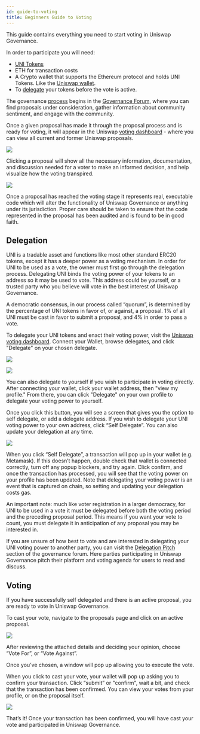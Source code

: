 ```yaml
---
id: guide-to-voting
title: Beginners Guide to Voting
---
```


This guide contains everything you need to start voting in Uniswap Governance.

In order to participate you will need:

- [UNI Tokens](https://uniswap.org/blog/uni/)
- ETH for transaction costs
- A Crypto wallet that supports the Ethereum protocol and holds UNI Tokens. Like the [Uniswap wallet](https://wallet.uniswap.org/).
- To [delegate](#delegation) your tokens before the vote is active.

The governance [process](./02-process.md) begins in the [Governance Forum](https://gov.uniswap.org/), where you can find proposals under consideration, gather information about community sentiment, and engage with the community.

Once a given proposal has made it through the proposal process and is ready for voting, it will appear in the Uniswap [voting dashboard](https://vote.uniswapfoundation.org/) - where you can view all current and former Uniswap proposals.

![](./images/Proposals_Overview.png)

Clicking a proposal will show all the necessary information, documentation, and discussion needed for a voter to make an informed decision, and help visualize how the voting transpired.

![](./images/Proposal_Active.png)

Once a proposal has reached the voting stage it represents real, executable code which will alter the functionality of Uniswap Governance or anything under its jurisdiction. Proper care should be taken to ensure that the code represented in the proposal has been audited and is found to be in good faith.

## Delegation

UNI is a tradable asset and functions like most other standard ERC20 tokens, except it has a deeper power as a voting mechanism. In order for UNI to be used as a vote, the owner must first go through the delegation process. Delegating UNI binds the voting power of your tokens to an address so it may be used to vote. This address could be yourself, or a trusted party who you believe will vote in the best interest of Uniswap Governance.

A democratic consensus, in our process called “quorum”, is determined by the percentage of UNI tokens in favor of, or against, a proposal. 1% of all UNI must be cast in favor to submit a proposal, and 4% in order to pass a vote.

To delegate your UNI tokens and enact their voting power, visit the [Uniswap voting dashboard](https://vote.uniswapfoundation.org/delegates). Connect your Wallet, browse delegates, and click "Delegate" on your chosen delegate.

![](./images/Delegate_Selection.png)

![](./images/Delegate_Button.png)

You can also delegate to yourself if you wish to participate in voting directly. After connecting your wallet, click your wallet address, then "view my profile." From there, you can click "Delegate" on your own profile to delegate your voting power to yourself.

Once you click this button, you will see a screen that gives you the option to self delegate, or add a delegate address. If you wish to delegate your UNI voting power to your own address, click “Self Delegate”. You can also update your delegation at any time.

![](./images/Delegate_To_Self.png)

When you click “Self Delegate”, a transaction will pop up in your wallet (e.g. Metamask).  If this doesn’t happen, double check that wallet is connected correctly, turn off any popup blockers, and try again. Click confirm, and once the transaction has processed, you will see that the voting power on your profile has been updated. Note that delegating your voting power is an event that is captured on chain, so setting and updating your delegation costs gas.

An important note: much like voter registration in a larger democracy, for UNI to be used in a vote it must be delegated before both the voting period and the preceding proposal period. This means if you want your vote to count, you must delegate it in anticipation of any proposal you may be interested in.

If you are unsure of how best to vote and are interested in delegating your UNI voting power to another party, you can visit the [Delegation Pitch](https://gov.uniswap.org/c/delegation-pitch/6) section of the governance forum. Here parties participating in Uniswap Governance pitch their platform and voting agenda for users to read and discuss.

## Voting

If you have successfully self delegated and there is an active proposal, you are ready to vote in Uniswap Governance.

To cast your vote, navigate to the proposals page and click on an active proposal.

![](./images/Proposals_Overview.png)

After reviewing the attached details and deciding your opinion, choose “Vote For”, or “Vote Against”.

Once you’ve chosen, a window will pop up allowing you to execute the vote.

When you click to cast your vote, your wallet will pop up asking you to confirm your transaction. Click “submit” or "confirm", wait a bit, and check that the transaction has been confirmed. You can view your votes from your profile, or on the proposal itself.

![](./images/Vote_Confirmation.png)

That’s it! Once your transaction has been confirmed, you will have cast your vote and participated in Uniswap Governance.
